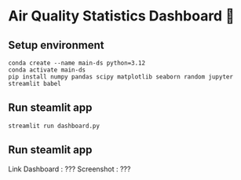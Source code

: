 # Air Quality Statistics Dashboard 🔬

## Setup environment

```
conda create --name main-ds python=3.12
conda activate main-ds
pip install numpy pandas scipy matplotlib seaborn random jupyter streamlit babel
```

## Run steamlit app

```
streamlit run dashboard.py
```

## Run steamlit app

Link Dashboard : ???
Screenshot : ???
